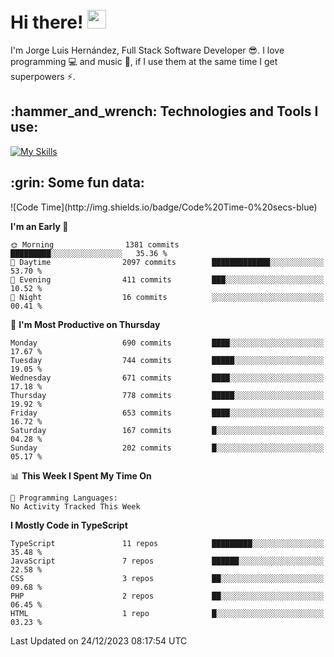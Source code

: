 <h1 align="left">
 <abc>
  <br>Hi there! <img src="https://user-images.githubusercontent.com/42378118/110234147-e3259600-7f4e-11eb-95be-0c4047144dea.gif" width="30"><br>
 </abc>
</h1>

I'm Jorge Luis Hernández, Full Stack Software Developer :sunglasses:. I love programming :computer: and music :musical_score:, if I use them at the same time I get superpowers :zap:. 


<h2 align="left">:hammer_and_wrench: Technologies and Tools I use:</h2>

[![My Skills](https://skillicons.dev/icons?i=js,ts,html,css,py,vue,react,next,nest,postgres,mysql)](https://skillicons.dev)

<h2 align="left">:grin: Some fun data:</h2>
<!--START_SECTION:waka-->
![Code Time](http://img.shields.io/badge/Code%20Time-0%20secs-blue)

**I'm an Early 🐤** 

```text
🌞 Morning                1381 commits        █████████░░░░░░░░░░░░░░░░   35.36 % 
🌆 Daytime                2097 commits        █████████████░░░░░░░░░░░░   53.70 % 
🌃 Evening                411 commits         ███░░░░░░░░░░░░░░░░░░░░░░   10.52 % 
🌙 Night                  16 commits          ░░░░░░░░░░░░░░░░░░░░░░░░░   00.41 % 
```
📅 **I'm Most Productive on Thursday** 

```text
Monday                   690 commits         ████░░░░░░░░░░░░░░░░░░░░░   17.67 % 
Tuesday                  744 commits         █████░░░░░░░░░░░░░░░░░░░░   19.05 % 
Wednesday                671 commits         ████░░░░░░░░░░░░░░░░░░░░░   17.18 % 
Thursday                 778 commits         █████░░░░░░░░░░░░░░░░░░░░   19.92 % 
Friday                   653 commits         ████░░░░░░░░░░░░░░░░░░░░░   16.72 % 
Saturday                 167 commits         █░░░░░░░░░░░░░░░░░░░░░░░░   04.28 % 
Sunday                   202 commits         █░░░░░░░░░░░░░░░░░░░░░░░░   05.17 % 
```


📊 **This Week I Spent My Time On** 

```text
💬 Programming Languages: 
No Activity Tracked This Week
```

**I Mostly Code in TypeScript** 

```text
TypeScript               11 repos            █████████░░░░░░░░░░░░░░░░   35.48 % 
JavaScript               7 repos             ██████░░░░░░░░░░░░░░░░░░░   22.58 % 
CSS                      3 repos             ██░░░░░░░░░░░░░░░░░░░░░░░   09.68 % 
PHP                      2 repos             ██░░░░░░░░░░░░░░░░░░░░░░░   06.45 % 
HTML                     1 repo              █░░░░░░░░░░░░░░░░░░░░░░░░   03.23 % 
```




 Last Updated on 24/12/2023 08:17:54 UTC
<!--END_SECTION:waka-->
